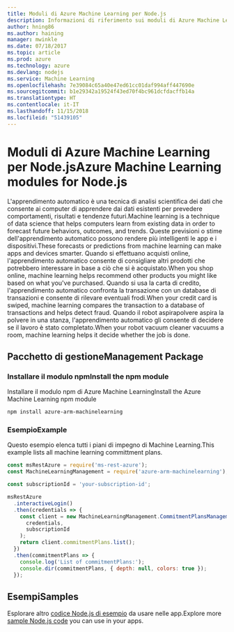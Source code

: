 ```yaml
---
title: Moduli di Azure Machine Learning per Node.js
description: Informazioni di riferimento sui moduli di Azure Machine Learning per Node.js
author: hning86
ms.author: haining
manager: mwinkle
ms.date: 07/18/2017
ms.topic: article
ms.prod: azure
ms.technology: azure
ms.devlang: nodejs
ms.service: Machine Learning
ms.openlocfilehash: 7e39084c65a40e47ed61cc01daf994aff447690e
ms.sourcegitcommit: b1e29342a19524f43ed70f4bc961dcfdacffb14a
ms.translationtype: HT
ms.contentlocale: it-IT
ms.lasthandoff: 11/15/2018
ms.locfileid: "51439105"
---
```

# <a name="azure-machine-learning-modules-for-nodejs"></a><span data-ttu-id="95709-103">Moduli di Azure Machine Learning per Node.js</span><span class="sxs-lookup"><span data-stu-id="95709-103">Azure Machine Learning modules for Node.js</span></span>

<span data-ttu-id="95709-104">L'apprendimento automatico è una tecnica di analisi scientifica dei dati che consente ai computer di apprendere dai dati esistenti per prevedere comportamenti, risultati e tendenze futuri.</span><span class="sxs-lookup"><span data-stu-id="95709-104">Machine learning is a technique of data science that helps computers learn from existing data in order to forecast future behaviors, outcomes, and trends.</span></span> <span data-ttu-id="95709-105">Queste previsioni o stime dell'apprendimento automatico possono rendere più intelligenti le app e i dispositivi.</span><span class="sxs-lookup"><span data-stu-id="95709-105">These forecasts or predictions from machine learning can make apps and devices smarter.</span></span> <span data-ttu-id="95709-106">Quando si effettuano acquisti online, l'apprendimento automatico consente di consigliare altri prodotti che potrebbero interessare in base a ciò che si è acquistato.</span><span class="sxs-lookup"><span data-stu-id="95709-106">When you shop online, machine learning helps recommend other products you might like based on what you've purchased.</span></span> <span data-ttu-id="95709-107">Quando si usa la carta di credito, l'apprendimento automatico confronta la transazione con un database di transazioni e consente di rilevare eventuali frodi.</span><span class="sxs-lookup"><span data-stu-id="95709-107">When your credit card is swiped, machine learning compares the transaction to a database of transactions and helps detect fraud.</span></span> <span data-ttu-id="95709-108">Quando il robot aspirapolvere aspira la polvere in una stanza, l'apprendimento automatico gli consente di decidere se il lavoro è stato completato.</span><span class="sxs-lookup"><span data-stu-id="95709-108">When your robot vacuum cleaner vacuums a room, machine learning helps it decide whether the job is done.</span></span>

## <a name="management-package"></a><span data-ttu-id="95709-109">Pacchetto di gestione</span><span class="sxs-lookup"><span data-stu-id="95709-109">Management Package</span></span>


### <a name="install-the-npm-module"></a><span data-ttu-id="95709-110">Installare il modulo npm</span><span class="sxs-lookup"><span data-stu-id="95709-110">Install the npm module</span></span>

<span data-ttu-id="95709-111">Installare il modulo npm di Azure Machine Learning</span><span class="sxs-lookup"><span data-stu-id="95709-111">Install the Azure Machine Learning npm module</span></span>

```bash
npm install azure-arm-machinelearning
```

### <a name="example"></a><span data-ttu-id="95709-112">Esempio</span><span class="sxs-lookup"><span data-stu-id="95709-112">Example</span></span>

<span data-ttu-id="95709-113">Questo esempio elenca tutti i piani di impegno di Machine Learning.</span><span class="sxs-lookup"><span data-stu-id="95709-113">This example lists all machine learning committment plans.</span></span>

```javascript
const msRestAzure = require('ms-rest-azure');
const MachineLearningManagement = require('azure-arm-machinelearning');

const subscriptionId = 'your-subscription-id';

msRestAzure
  .interactiveLogin()
  .then(credentials => {
    const client = new MachineLearningManagement.CommitmentPlansManagementClient(
      credentials,
      subscriptionId
    );
    return client.commitmentPlans.list();
  })
  .then(commitmentPlans => {
    console.log('List of commitmentPlans:');
    console.dir(commitmentPlans, { depth: null, colors: true });
  });
```

## <a name="samples"></a><span data-ttu-id="95709-114">Esempi</span><span class="sxs-lookup"><span data-stu-id="95709-114">Samples</span></span>

<span data-ttu-id="95709-115">Esplorare altro [codice Node.js di esempio](https://azure.microsoft.com/resources/samples/?platform=nodejs) da usare nelle app.</span><span class="sxs-lookup"><span data-stu-id="95709-115">Explore more [sample Node.js code](https://azure.microsoft.com/resources/samples/?platform=nodejs) you can use in your apps.</span></span>
